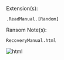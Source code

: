 Extension(s): 
```
.ReadManual.[Random]
```
Ransom Note(s): 
```
RecoveryManual.html
```
![html](https://github.com/user-attachments/assets/993e6176-f69d-447a-a3ea-379985254bb1)
